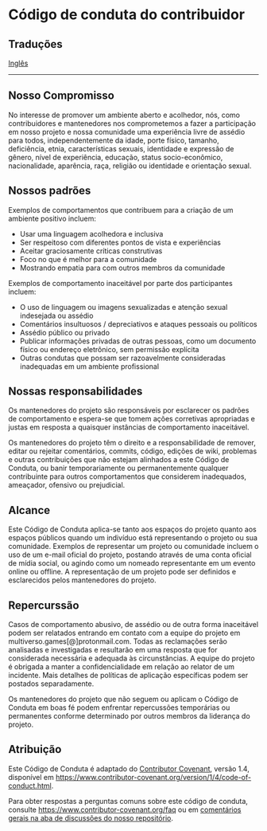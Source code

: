 # Código de conduta do contribuidor

## Traduções

[Inglês](./CODE_OF_CONDUCT.md)

---

## Nosso Compromisso

No interesse de promover um ambiente aberto e acolhedor, nós, como contribuidores e mantenedores nos comprometemos a fazer a participação em nosso projeto e nossa comunidade uma experiência livre de assédio para todos, independentemente da idade, porte físico, tamanho, deficiência, etnia, características sexuais, identidade e expressão de gênero, nível de experiência, educação, status socio-econômico, nacionalidade, aparência, raça, religião ou identidade e orientação sexual.

## Nossos padrões

Exemplos de comportamentos que contribuem para a criação de um ambiente positivo incluem:

* Usar uma linguagem acolhedora e inclusiva
* Ser respeitoso com diferentes pontos de vista e experiências
* Aceitar graciosamente críticas construtivas
* Foco no que é melhor para a comunidade
* Mostrando empatia para com outros membros da comunidade

Exemplos de comportamento inaceitável por parte dos participantes incluem:

* O uso de linguagem ou imagens sexualizadas e atenção sexual indesejada
ou assédio
* Comentários insultuosos / depreciativos e ataques pessoais ou políticos
* Assédio público ou privado
* Publicar informações privadas de outras pessoas, como um documento físico ou endereço eletrônico, sem permissão explícita
* Outras condutas que possam ser razoavelmente consideradas inadequadas em um ambiente profissional

## Nossas responsabilidades

Os mantenedores do projeto são responsáveis por esclarecer os padrões de comportamento e espera-se que tomem ações corretivas apropriadas e justas em resposta a quaisquer instâncias de comportamento inaceitável.

Os mantenedores do projeto têm o direito e a responsabilidade de remover, editar ou rejeitar comentários, commits, código, edições de wiki, problemas e outras contribuições que não estejam alinhados a este Código de Conduta, ou banir temporariamente ou permanentemente qualquer contribuinte para outros comportamentos que considerem inadequados, ameaçador, ofensivo ou prejudicial.

## Alcance

Este Código de Conduta aplica-se tanto aos espaços do projeto quanto aos espaços públicos quando um indivíduo está representando o projeto ou sua comunidade. Exemplos de representar um projeto ou comunidade incluem o uso de um e-mail oficial do projeto, postando através de uma conta oficial de mídia social, ou agindo como um nomeado representante em um evento online ou offline. A representação de um projeto pode ser definidos e esclarecidos pelos mantenedores do projeto.

## Repercurssão

Casos de comportamento abusivo, de assédio ou de outra forma inaceitável podem ser relatados entrando em contato com a equipe do projeto em multiverso.games[@]protonmail.com. Todas as reclamações serão analisadas e investigadas e resultarão em uma resposta que for considerada necessária e adequada às circunstâncias. A equipe do projeto é obrigada a manter a confidencialidade em relação ao relator de um incidente. Mais detalhes de políticas de aplicação específicas podem ser postados separadamente.

Os mantenedores do projeto que não seguem ou aplicam o Código de Conduta em boas fé podem enfrentar repercussões temporárias ou permanentes conforme determinado por outros membros da liderança do projeto.

## Atribuição

Este Código de Conduta é adaptado do [Contributor Covenant][homepage], versão 1.4, disponível em <https://www.contributor-covenant.org/version/1/4/code-of-conduct.html>.

[homepage]: https://www.contributor-covenant.org

Para obter respostas a perguntas comuns sobre este código de conduta, consulte <https://www.contributor-covenant.org/faq> ou em [comentários gerais na aba de discussões do nosso repositório](https://github.com/multiversogames/pixel-universe/discussions/categories/general).
